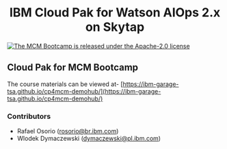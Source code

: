 
<h1 align="center">
IBM Cloud Pak for Watson AIOps 2.x on Skytap
</h1>

<p align="left">
    <a href="https://github.com/ibm-garage-tsa/cp4mcm-demohub/blob/master/LICENSE">
    <img src="https://img.shields.io/badge/license-Apache--2.0-blue.svg" alt="The MCM Bootcamp is released under the Apache-2.0 license" />
  </a>
</p>

## Cloud Pak for MCM Bootcamp

The course materials can be viewed at- [https://ibm-garage-tsa.github.io/cp4mcm-demohub/](https://ibm-garage-tsa.github.io/cp4mcm-demohub/)


### Contributors

- Rafael Osorio (rosorio@br.ibm.com)
- Wlodek Dymaczewski (dymaczewski@pl.ibm.com)
